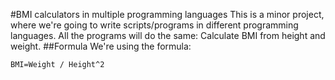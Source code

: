 #BMI calculators in multiple programming languages
This is a minor project, where we're going to write scripts/programs in different programming languages. All the programs will do the same: Calculate BMI from height and weight.
##Formula
We're using the formula:
```
BMI=Weight / Height^2
```